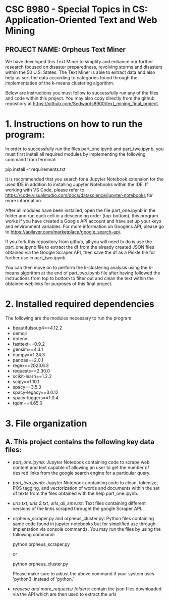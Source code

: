 # CSC 8980 - Special Topics in CS: Application-Oriented Text and Web Mining

## PROJECT NAME: Orpheus Text Miner

We have developed this Text Miner to simplify and enhance our further research focused on disaster preparedness, revolving storms and disasters within the 50 U.S. States. The Text Miner is able to extract data and also help us sort the data according to categories found through the implementation of the k-means clustering algorithm.

Below are instructions you must follow to successfully run any of the files and code within this project. You may also copy directly from the github repository at https://github.com/Sedwards8900/text_mining_final_project.

# 1. Instructions on how to run the program:

In order to successfully run the files part_one.ipynb and part_two.ipynb, you must first install all required modules by implementing the following command from terminal:

pip install -r requirements.txt

It is recommended that you search for a Jupyter Notebook extension for the used IDE in addition to installing Jupyter Notebooks within the IDE. If working with VS Code, please refer to https://code.visualstudio.com/docs/datascience/jupyter-notebooks for more information.

After all modules have been installed, open the file part_one.ipynb in the folder and run each cell in a descending order (top-bottom), this program works if you have created a Google API account and have set up your keys and environment variables. For more information on Google's API, please go to https://apilayer.com/marketplace/google_search-api. 

If you fork this repository from github, all you will need to do is use the part_one.ipynb file to extract the df from the already created JSON files obtained via the Google Scraper API, then save the df as a Pickle file for further use in part_two.ipynb.

You can then move on to perform the k-clustering analysis using the k-means algorithm at the end of part_two.ipynb file after having followed the instructions from top to bottom to filter out and clean the text within the obtained weblinks for purposes of this final project.


# 2. Installed required dependencies

The following are the modules necessary to run the program:
- beautifulsoup4==4.12.2
- demoji
- dotenv
- fasttext==0.9.2
- gensim==4.3.1
- numpy==1.24.3
- pandas==2.0.1
- regex==2023.6.3
- requests==2.30.0
- scikit-learn==1.2.2
- scipy==1.10.1
- spacy==3.5.3
- spacy-legacy==3.0.12
- spacy-loggers==1.0.4
- tqdm==4.65.0

# 3. File organization

## A. This project contains the following key data files:
- *part_one.ipynb*: Jupyter Notebook containing code to scrape web content and text capable of allowing an user to get the number of desired links from the google search engine for a particular query.

- *part_two.ipynb*: Jupyter Notebook containing code to clean, tokenize, POS tagging, and vectorization of words and documents within the set of texts from the files obtained with the help part_one.ipynb.

- *urls.txt, urls 2.txt, urls_all_sme.txt*: Text files containing different versions of the links scraped throught the google Scraper API.

- orpheus_scraper.py and orpheus_cluster.py: Python files containing same code found in jupyter notebooks but for simplified use through implentation via console commands. You may run the files by using the following command:

    python orpheus_scraper.py

    or
    
    python orpheus_cluster.py

    Please make sure to adjust the above command if your system uses 'python3' instead of 'python.'

- *request/ and more_requests/ folders*: contain the json files downloaded via the API which are then used to extract the urls